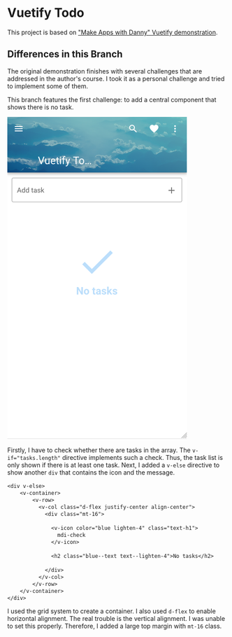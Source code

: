# Vuetify Todo
This project is based on ["Make Apps with Danny" Vuetify demonstration](https://www.youtube.com/watch?v=CjXgoYo86yY).

## Differences in this Branch

The original demonstration finishes with several challenges that are addressed in the author's course. I took it as a personal challenge and tried to implement some of them.

This branch features the first challenge: to add a central component that shows there is no task.

<img src="./pics/NoTask.png" />

Firstly, I have to check whether there are tasks in the array. The `v-if="tasks.length"` directive implements such a check. Thus, the task list is only shown if there is at least one task. Next, I added a `v-else` directive to show another `div` that contains the icon and the message.

```
<div v-else>
    <v-container>
        <v-row>
          <v-col class="d-flex justify-center align-center">
            <div class="mt-16">
    
              <v-icon color="blue lighten-4" class="text-h1">
                mdi-check
              </v-icon>

              <h2 class="blue--text text--lighten-4">No tasks</h2>
    
            </div>
          </v-col>
        </v-row>
    </v-container>
</div>
```

I used the grid system to create a container. I also used `d-flex` to enable horizontal alignment. The real trouble is the vertical alignment. I was unable to set this properly. Therefore, I added a large top margin with `mt-16` class.